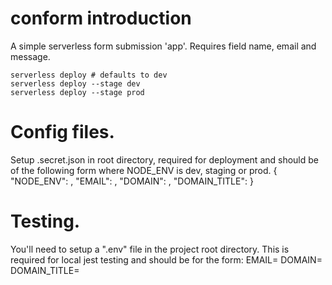 # conform introduction

A simple serverless form submission 'app'.  Requires field name, email and message.

```
serverless deploy # defaults to dev  
serverless deploy --stage dev  
serverless deploy --stage prod  
```

# Config files.

Setup .secret.json in root directory, required for deployment and should be of the following form where NODE_ENV is dev, staging or prod.
{
  "NODE_ENV": <env>,
  "EMAIL": <email>,
  "DOMAIN": <domain>,
  "DOMAIN_TITLE": <domain title>
}

# Testing.

You'll need to setup a ".env" file in the project root directory.  This is required for local jest testing and should be for the form:
EMAIL=<email>
DOMAIN=<domain>
DOMAIN_TITLE=<domain title>

